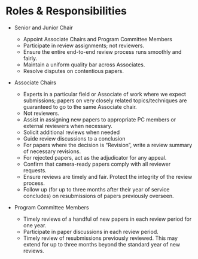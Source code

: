# Roles & Responsibilities
* Senior and Junior Chair
   * Appoint Associate Chairs and Program Committee Members
   * Participate in review assignments; not reviewers.
   * Ensure the entire end-to-end review process runs smoothly and fairly.
   * Maintain a uniform quality bar across Associates.
   * Resolve disputes on contentious papers.

* Associate Chairs
   * Experts in a particular field or Associate of work where we expect submissions; papers on very closely related topics/techniques are guaranteed to go to the same Associate chair.
   * Not reviewers.
   * Assist in assigning new papers to appropriate PC members or external reviewers when necessary.
   * Solicit additional reviews when needed
   * Guide review discussions to a conclusion
   * For papers where the decision is “Revision”, write a review summary of necessary revisions.
   * For rejected papers, act as the adjudicator for any appeal.
   * Confirm that camera-ready papers comply with all reviewer requests.
   * Ensure reviews are timely and fair.  Protect the integrity of the review process.
   * Follow up (for up to three months after their year of service concludes) on resubmissions of papers previously overseen.

* Program Committee Members
   * Timely reviews of a handful of new papers in each review period for one year.
   * Participate in paper discussions in each review period.
   * Timely review of resubmissions previously reviewed.  This may extend for up to three months beyond the standard year of new reviews.
